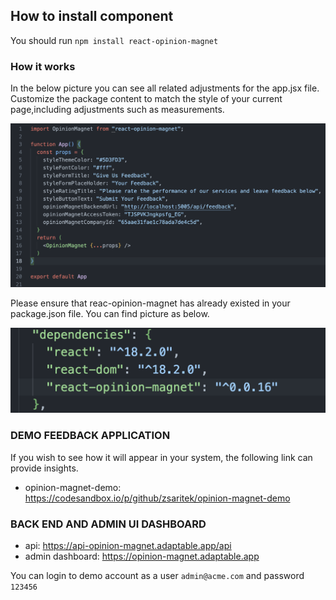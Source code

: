 ## How to install component
You should run `npm install react-opinion-magnet`

### How it works 
In the below picture you can see all related adjustments for the app.jsx file.
Customize the package content to match the style of your current page,including adjustments such as measurements.

![App Jsx Image](app.png)

Please ensure that reac-opinion-magnet has already existed in your package.json file.
You can find picture as below.

![Package Json Image](packet.json.png)

### DEMO FEEDBACK APPLICATION
If you wish to see how it will appear in your system, the following link can provide insights.
* opinion-magnet-demo: https://codesandbox.io/p/github/zsaritek/opinion-magnet-demo

### BACK END AND ADMIN UI DASHBOARD
* api: https://api-opinion-magnet.adaptable.app/api
* admin dashboard: https://opinion-magnet.adaptable.app

You can login to demo account as a user `admin@acme.com` and password `123456`
     

